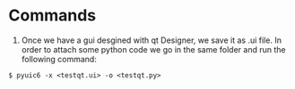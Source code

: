 # Commands
1. Once we have a gui desgined with qt Designer, we save it as .ui file. In order to attach some python code we go in the same folder and run the following command:
```
$ pyuic6 -x <testqt.ui> -o <testqt.py>
```